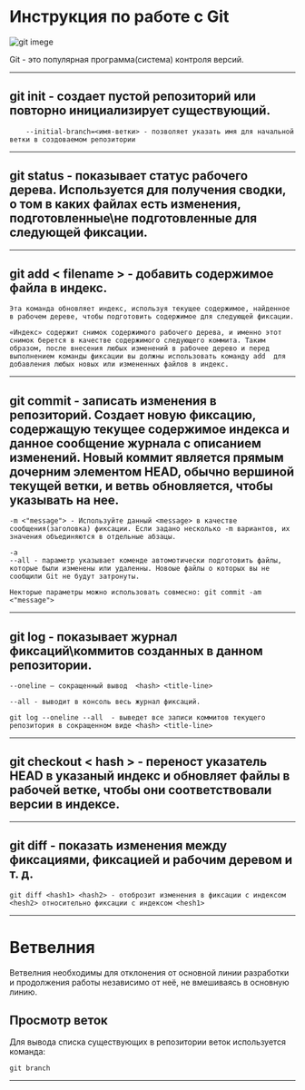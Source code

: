# Инструкция по работе с Git

![git imege](git.jpg)

Git - это популярная программа(система) контроля 
версий.
___

## **git init** - создает пустой репозиторий или повторно инициализирует существующий. 

        --initial-branch=<имя-ветки> - позволяет указать имя для начальной ветки в создоваемом репозитории
___

## **git status** - показывает статус рабочего дерева. Используется для получения сводки, о том в каких файлах есть изменения, подготовленные\не подготовленные для следующей фиксации.
___

## **git add < filename >** - добавить содержимое файла в индекс.
    Эта команда обновляет индекс, используя текущее содержимое, найденное в рабочем дереве, чтобы подготовить содержимое для следующей фиксации.

    «Индекс» содержит снимок содержимого рабочего дерева, и именно этот снимок берется в качестве содержимого следующего коммита. Таким образом, после внесения любых изменений в рабочее дерево и перед выполнением команды фиксации вы должны использовать команду add  для добавления любых новых или измененных файлов в индекс.
___

## **git commit** - записать изменения в репозиторий. Создает новую фиксацию, содержащую текущее содержимое индекса и данное сообщение журнала с описанием изменений. Новый коммит является прямым дочерним элементом HEAD, обычно вершиной текущей ветки, и ветвь обновляется, чтобы указывать на нее.
    -m <"message"> - Используйте данный <message> в качестве сообщения(заголовка) фиксации. Если задано несколько -m вариантов, их значения объединяются в отдельные абзацы.

    -a
    --all - параметр указывает коменде автомотически подготовить файлы, которые были изменены или удаленны. Новоые файлы о которых вы не сообщили Git не будут затронуты. 
    
    Некторые параметры можно использовать совмесно: git commit -am <"message">
___

## **git log** - показывает журнал фиксаций\коммитов созданных в данном репозитории.
    --oneline – сокращенный вывод  <hash> <title-line>

    --all - выводит в консоль весь журнал фиксаций.

    git log --oneline --all  - выведет все записи коммитов текущего репозитория в сокращенном виде <hash> <title-line>
___

## **git checkout** < hash > - переност указатель HEAD в указаный индекс и обновляет файлы в рабочей ветке, чтобы они соответствовали версии в индексе.
___

## **git diff** -  показать изменения между фиксациями, фиксацией и рабочим деревом и т. д.
    git diff <hash1> <hash2> - отоброзит изменения в фиксации с индексом <hesh2> относительно фиксации с индексом <hesh1>
___

# Ветвелния

Ветвелния необходимы для отклонения от основной линии разработки и продолжения работы независимо от неё, не вмешиваясь в основную линию.

## Просмотр веток

Для вывода списка существующих в репозитории веток используется команда:

    git branch
___
